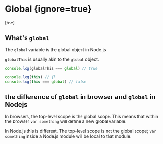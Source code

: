 # Global {ignore=true}

[toc]

## What's `global`

The `global` variable is the global object in Node.js

`globalThis` is usually akin to the `global` object.

```js
console.log(globalThis === global) // true
```

```js
console.log(this) // {}
console.log(this === global) // false
```

## the difference of `global` in browser and `global` in Nodejs

In browsers, the top-level scope is the global scope. This means that within the browser `var something` will define a new global variable.

In Node.js this is different. The top-level scope is not the global scope; `var something` inside a Node.js module will be local to that module.

